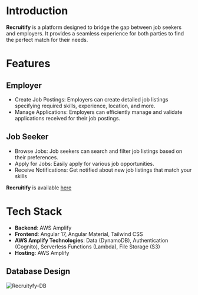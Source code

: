 # Introduction

**Recruitify** is a platform designed to bridge the gap between job seekers and employers. It provides a seamless experience for both parties to find the perfect match for their needs.

# Features

## Employer

- Create Job Postings: Employers can create detailed job listings specifying required skills, experience, location, and more.
- Manage Applications: Employers can efficiently manage and validate applications received for their job postings.

## Job Seeker

- Browse Jobs: Job seekers can search and filter job listings based on their preferences.
- Apply for Jobs: Easily apply for various job opportunities.
- Receive Notifications: Get notified about new job listings that match your skills

**Recruitify** is available [here](https://main.d14oy3wnmg7qbg.amplifyapp.com/)

# Tech Stack

- **Backend**: AWS Amplify
- **Frontend**: Angular 17, Angular Material, Tailwind CSS
- **AWS Amplify Technologies**: Data (DynamoDB), Authentication (Cognito), Serverless Functions (Lambda), File Storage (S3)
- **Hosting**: AWS Amplify

## Database Design

![Recruityfy-DB](https://dev-to-uploads.s3.amazonaws.com/uploads/articles/m2u5ksntgvh84ju606pl.png)


